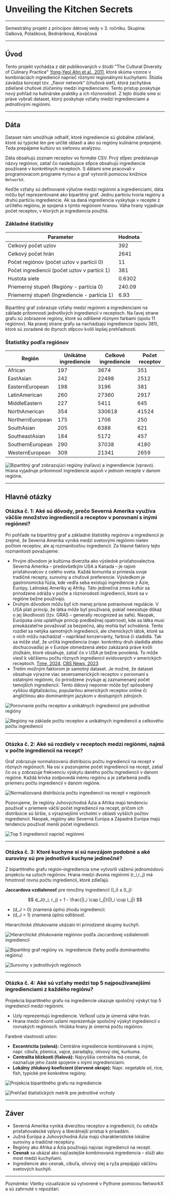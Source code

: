 # Unveiling the Kitchen Secrets

---

Semestrálny projekt z princípov dátovej vedy v 3. ročníku. Skupina: Galková, Polašková, Bednáriková, Kováčová

---

## Úvod

Tento projekt vychádza z dát publikovaných v štúdii "The Cultural Diversity of Culinary Practice" [Yong-Yeol Ahn et al., 2011](https://www.nature.com/articles/srep00196?fbclid=IwZXh0bgNhZW0CMTEAAR5jxK20YaAdsan5F_9OSoRbOx9zHBb7HGKPuMQivwVUcAL6LV9nQuv-Ky7a2g_aem_7pUl6MBiKtyHXnqcm4o6nQ), ktorá skúma vzorce v kombináciách ingrediencií naprieč rôznymi regionálnymi kuchyňami. Štúdia zavádza koncept tzv. „flavor network“ (chuťová sieť), ktorá zachytáva zdieľané chuťové zlúčeniny medzi ingredienciami. Tento prístup poskytuje nový pohľad na kulinárske praktiky a ich rôznorodosť. Z tejto štúdie sme si práve vybrali dataset, ktorý poskytuje vzťahy medzi ingredienciami a jednotlivými regiónmi.

---

## Dáta

Dataset nám umožňuje odhaliť, ktoré ingrediencie sú globálne zdieľané, ktoré sú typické len pre určité oblasti a ako sú regióny kulinárne prepojené. Teda prepájame kultúru so sieťovou analýzou.

Dáta obsahujú zoznam receptov vo formáte CSV. Prvý stĺpec predstavuje názvy regiónov, zatiaľ čo nasledujúce stĺpce obsahujú ingrediencie používané v konkrétnych receptoch. S dátami sme pracovali v programovacom programe `Python` a graf vytvorili pomocou knižnice `NetworkX`.

Keďže vzťahy sú definované výlučne medzi regiónmi a ingredienciami, dáta môžu byť reprezentované ako bipartitný graf. Jednu partíciu tvoria regióny a druhú partíciu ingrediencie. Ak sa daná ingrediencia vyskytuje v recepte z určitého regiónu, je spojená s týmto regiónom hranou. Váha hrany vyjadruje počet receptov, v ktorých je ingrediencia použitá.

### Základné štatistiky

| Parameter                                    | Hodnota  |
|---------------------------------------------|----------|
| Celkový počet uzlov                          | 392      |
| Celkový počet hrán                           | 2641     |
| Počet regiónov (počet uzlov v partícii 0)   | 11       |
| Počet ingrediencií (počet uzlov v partícii 1)| 381     |
| Hustota siete                                | 0.6302   |
| Priemerný stupeň (Regióny - partícia 0)     | 240.09   |
| Priemerný stupeň (Ingrediencie - partícia 1)| 6.93     |

Bipartitný graf zobrazuje vzťahy medzi regiónmi a ingredienciami na základe prítomnosti jednotlivých ingrediencií v receptoch. Na ľavej strane grafu sú zobrazené regióny, ktoré sú odlíšené rôznymi farbami (spolu 11 regiónov). Na pravej strane grafu sa nachádzajú ingrediencie (spolu 381), ktoré sú zoradené do štyroch stĺpcov kvôli lepšej prehľadnosti.

### Štatistiky podľa regiónov

| Región              | Unikátne ingrediencie | Celkové ingrediencie | Počet receptov |
|--------------------|---------------------|-------------------|----------------|
| African            | 197                 | 3674              | 351            |
| EastAsian          | 242                 | 22498             | 2512           |
| EasternEuropean    | 198                 | 3196              | 381            |
| LatinAmerican      | 260                 | 27360             | 2917           |
| MiddleEastern      | 227                 | 5411              | 645            |
| NorthAmerican      | 354                 | 330618            | 41524          |
| NorthernEuropean   | 175                 | 1706              | 250            |
| SouthAsian         | 205                 | 6388              | 621            |
| SoutheastAsian     | 184                 | 5172              | 457            |
| SouthernEuropean   | 290                 | 37038             | 4180           |
| WesternEuropean    | 309                 | 21341             | 2659           |

![Bipartitný graf zobrazujúci regióny (naľavo) a ingrendiencie (vpravo). Hrana vyjadruje prítomnosť ingrediencie aspoň v jednom recepte v danom regióne.](graf_ukazka.png)

---

## Hlavné otázky

### Otázka č. 1: Aké sú dôvody, prečo Severná Amerika využíva väčšie množstvo ingrediencií a receptov v porovnaní s inými regiónmi?

Pri pohľade na bipartitný graf a základné štatistiky regiónov a ingrediencií je zrejmé, že Severná Amerika vyniká medzi svetovými regiónmi nielen počtom receptov, ale aj rozmanitosťou ingrediencií. Za hlavné faktory tejto rozmanitosti považujeme:

- Prvým dôvodom je kultúrna diverzita ako výsledok prisťahovalectva. Severná Amerika – predovšetkým USA a Kanada – je rajom prisťahovalcov z celého sveta. Každá komunita si priniesla svoje tradičné recepty, suroviny a chuťové preferencie. Výsledkom je gastronomická fúzia, kde vedľa seba existujú ingrediencie z Ázie, Európy, Latinskej Ameriky aj Afriky. Táto jedinečná zmes kultúr sa prirodzene odráža v počte a rôznorodosti ingrediencií, ktoré sa v regióne bežne používajú.
- Druhým dôvodom môžu byť ich menej prísne potravinové regulácie. V USA platí princíp, že látka môže byť používaná, pokiaľ neexistuje dôkaz o jej škodlivosti (tzv. GRAS – generally recognized as safe). Naopak, Európska únia uplatňuje princíp predbežnej opatrnosti, kde sa látka musí preukázateľne považovať za bezpečnú, aby mohla byť schválená. Tento rozdiel sa netýka samotných ingrediencií, ale chemických látok, ktoré sa v nich môžu nachádzať – napríklad konzervanty, farbivá či sladidlá. Tak sa môže stať, že určitá ingrediencia (napr. konkrétny druh sladidla alebo dochucovadla) je v Európe obmedzená alebo zakázaná práve kvôli zložkám, ktoré obsahuje, zatiaľ čo v USA je bežne povolená. To môže viesť k väčšiemu počtu rôznych ingrediencií evidovaných v amerických receptoch. [Time, 2024](https://time.com/7210717/food-additives-us-fda-banned-europe/), [CBS News, 2023](https://www.cbsnews.com/)
- Tretím možným faktorom je samotný dataset. Je možné, že dataset obsahuje výrazne viac severoamerických receptov v porovnaní s ostatnými regiónmi, čo prirodzene zvyšuje aj zaznamenaný počet tamojších ingrediencií. Tento dátový nepomer môže byť spôsobený vyššou digitalizáciou, popularitou amerických receptov online či angličtinou ako dominantným jazykom v dostupných zdrojoch.

![Porovnanie počtu receptov a unikátnych ingrediencií pre jednotlivé regióny](bar_plot.png)

![Regióny na základe počtu receptov a unikátnych ingrediencií a celkového počtu ingrediencií](bubble.png)

---

### Otázka č. 2: Aké sú rozdiely v receptoch medzi regiónmi, najmä v počte ingrediencií na recept?

Graf zobrazuje normalizovanú distribúciu počtu ingrediencií na recept v rôznych regiónoch. Na osi x pozorujeme počet ingrediencií na recept, zatiaľ čo os y zobrazuje frekvenciu výskytu daného počtu ingrediencií v danom regióne. Každá krivka zodpovedá inému regiónu a je zafarbená podľa priemeru počtu ingrediencií v danom regióne.  

![Normalizovaná distribúcia počtu ingrediencií na recept v regiónoch](pocet_recept.png)

Pozorujeme, že regióny Juhovýchodná Ázia a Afrika majú tendenciu používať v priemere väčší počet ingrediencií na recept, pričom ich distribúcie sú širšie, s výraznejšími vrcholmi v oblasti vyšších počtov ingrediencií. Naopak, regióny ako Severná Európa a Západná Európa majú tendenciu používať menší počet ingrediencií.  

![Top 5 ingrediencií naprieč regiónmi](top5.png)

---

### Otázka č. 3: Ktoré kuchyne si sú navzájom podobné a aké suroviny sú pre jednotlivé kuchyne jedinečné?

Z bipartitného grafu región–ingrediencia sme vytvorili váženú jednomódovú projekciu na uzloch regiónov. Hrana medzi dvoma regiónmi \(r_i,r_j\) má hmotnosť rovnú počtu ingrediencií, ktoré zdieľajú.  

**Jaccardova vzdialenosť** pre množiny ingrediencií \(I_i\) a \(I_j\):

$$
d_J(r_i, r_j) = 1 - \frac{|I_i \cap I_j|}{|I_i \cup I_j|}
$$

- \(d_J = 0\) znamená úplnú zhodu ingrediencií.  
- \(d_J = 1\) znamená úplnú odlišnosť.  

Hierarchické zhlukovanie ukázalo tri prirodzené skupiny kuchýň.

![Hierarchické zhlukovanie regiónov podľa Jaccardovej vzdialenosti ingrediencií](dendrogram.png)

![Bipartitný graf regióny vs. ingrediencie (farby podľa dominantného regiónu)](1_SV.png)

![Suroviny v jednotlivých regiónoch](regiony_vs_ingrediencie_sun.png)

---

### Otázka č. 4: Aké sú vzťahy medzi top 5 najpoužívanejšími ingredienciami z každého regiónu?

Projekcia bipartitného grafu na ingrediencie ukazuje spoločný výskyt top 5 ingrediencií medzi regiónmi.

- Uzly reprezentujú ingrediencie. Veľkosť uzla je úmerná váhe hrán.  
- Hrana medzi dvomi uzlami reprezentuje spoločný výskyt ingrediencií v rovnakých regiónoch. Hrúbka hrany je úmerná počtu regiónov.  

Farebné vlastnosti uzlov:

- **Excentricita (zelená):** Centrálne ingrediencie kombinované s inými, napr. cibuľa, pšenica, vajce, paradajky, olivový olej, kurkuma.  
- **Centralita blízkosti (fialová):** Najvyššia centralita má cesnak, čo naznačuje jeho časté spojenie s inými ingredienciami.  
- **Lokálny zhlukový koeficient (červené okraje):** Napr. vegetable oil, rice, fish, typické pre konkrétne regióny.  

![Projekcia bipartitného grafu na ingrediencie](graf_centrality.png)

![Prehľad štatistických metrík pre jednotlivé vrcholy](graf_prehlad.png)

---


## Záver

- Severná Amerika vyniká diverzitou receptov a ingrediencií, čo odráža prisťahovalecké vplyvy a liberálnejší prístup k prísadám.  
- Južná Európa a Juhovýchodná Ázia majú charakteristické lokálne suroviny a tradičné receptúry.  
- Regióny ako Afrika a Ázia používajú najviac ingrediencií na recept.  
- **Cesnak** sa ukázal ako najčastejšie kombinovaná ingrediencia – slúži ako most medzi kuchyňami.  
- Ingrediencie ako cesnak, cibuľa, olivový olej a ryža prepájajú väčšinu svetových kuchýň.

---

*Poznámka:* Všetky vizualizácie sú vytvorené v Pythone pomocou NetworkX a sú zahrnuté v repozitári.
